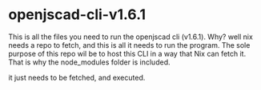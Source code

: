 # openjscad-cli-v1.6.1

This is all the files you need to run the openjscad cli (v1.6.1). Why? well nix needs a repo to fetch, and this is all it needs to run the program. The sole purpose of this repo wil be to host this CLI in a way that Nix can fetch it. That is why the node_modules folder is included.

it just needs to be fetched, and executed.
